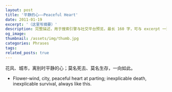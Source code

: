 ```yaml
---
layout: post
title: '平静的心——Peaceful Heart'
date: 2011-01-19
excerpt: '（这里写摘要）'
description: 完整描述，用于搜索引擎与社交平台预览，最长 160 字，可与 excerpt 一致
og_image: 
thumbnail: /assets/img/thumb.jpg
categories: Phrases
tags: 
related_posts: true
---
```


花风、城市，离别时平静的心；莫名死去、莫名生存，一向如此。

- Flower-wind, city, peaceful heart at parting; inexplicable death, inexplicable survival, always like this.